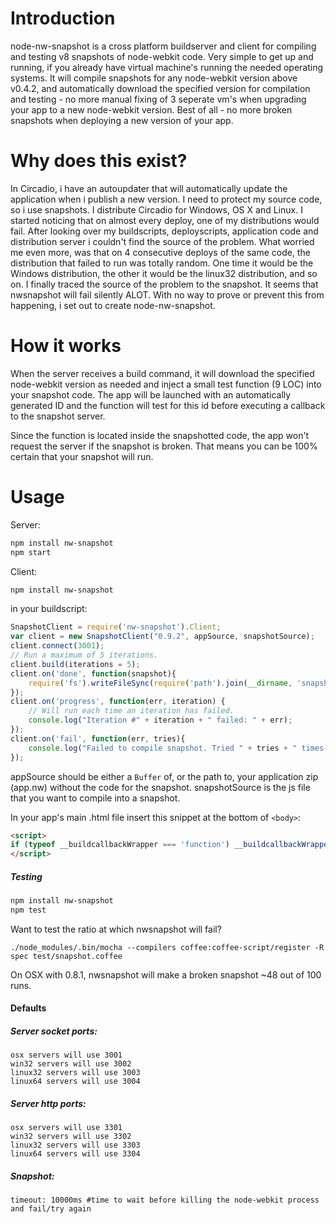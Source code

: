 # Introduction

node-nw-snapshot is a cross platform buildserver and client for compiling and testing v8 snapshots of node-webkit code. Very simple to get up and running, if you already have virtual machine's running the needed operating systems. It will compile snapshots for any node-webkit version above v0.4.2, and automatically download the specified version for compilation and testing - no more manual fixing of 3 seperate vm's when upgrading your app to a new node-webkit version. Best of all - no more broken snapshots when deploying a new version of your app.

# Why does this exist?

In Circadio, i have an autoupdater that will automatically update the application when i publish a new version. I need to protect my source code, so i use snapshots. I distribute Circadio for Windows, OS X and Linux. I started noticing that on almost every deploy, one of my distributions would fail. After looking over my buildscripts, deployscripts, application code and distribution server i couldn't find the source of the problem. What worried me even more, was that on 4 consecutive deploys of the same code, the distribution that failed to run was totally random. One time it would be the Windows distribution, the other it would be the linux32 distribution, and so on. I finally traced the source of the problem to the snapshot. It seems that nwsnapshot will fail silently ALOT. With no way to prove or prevent this from happening, i set out to create node-nw-snapshot.

# How it works

When the server receives a build command, it will download the specified node-webkit version as needed and inject a small test function (9 LOC) into your snapshot code. The app will be launched with an automatically generated ID and the function will test for this id before executing a callback to the snapshot server.

Since the function is located inside the snapshotted code, the app won't request the server if the snapshot is broken. That means you can be 100% certain that your snapshot will run.

# Usage

Server:

```bash
npm install nw-snapshot
npm start
```

Client:

```bash
npm install nw-snapshot
```

in your buildscript:
```js
SnapshotClient = require('nw-snapshot').Client;
var client = new SnapshotClient("0.9.2", appSource, snapshotSource);
client.connect(3001);
// Run a maximum of 5 iterations.
client.build(iterations = 5);
client.on('done', function(snapshot){
	require('fs').writeFileSync(require('path').join(__dirname, 'snapshot.bin'));
});
client.on('progress', function(err, iteration) {
	// Will run each time an iteration has failed.
	console.log("Iteration #" + iteration + " failed: " + err);
});
client.on('fail', function(err, tries){
	console.log("Failed to compile snapshot. Tried " + tries + " times.");
});
```
appSource should be either a `Buffer` of, or the path to, your application zip (app.nw) without the code for the snapshot.
snapshotSource is the js file that you want to compile into a snapshot.

In your app's main .html file insert this snippet at the bottom of `<body>`:
```html
<script>
if (typeof __buildcallbackWrapper === 'function') __buildcallbackWrapper();
</script>
```

##### Testing

```bash
npm install nw-snapshot
npm test
```

Want to test the ratio at which nwsnapshot will fail?
```
./node_modules/.bin/mocha --compilers coffee:coffee-script/register -R spec test/snapshot.coffee
```

On OSX with 0.8.1, nwsnapshot will make a broken snapshot ~48 out of 100 runs.

#### Defaults

##### Server socket ports:
```
osx servers will use 3001
win32 servers will use 3002
linux32 servers will use 3003
linux64 servers will use 3004
```
##### Server http ports:
```
osx servers will use 3301
win32 servers will use 3302
linux32 servers will use 3303
linux64 servers will use 3304
```
##### Snapshot:
```
timeout: 10000ms #time to wait before killing the node-webkit process and fail/try again
```